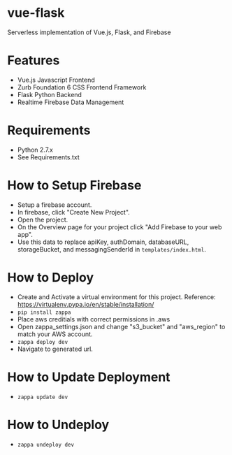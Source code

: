# vue-flask
Serverless implementation of Vue.js, Flask, and Firebase

# Features
- Vue.js Javascript Frontend
- Zurb Foundation 6 CSS Frontend Framework
- Flask Python Backend
- Realtime Firebase Data Management

# Requirements
- Python 2.7.x
- See Requirements.txt

# How to Setup Firebase
- Setup a firebase account.
- In firebase, click "Create New Project".
- Open the project.
- On the Overview page for your project click "Add Firebase to your web app".
- Use this data to replace apiKey, authDomain, databaseURL, storageBucket, and messagingSenderId in `templates/index.html`.

# How to Deploy
- Create and Activate a virtual environment for this project. Reference: https://virtualenv.pypa.io/en/stable/installation/
- `pip install zappa`
- Place aws creditials with correct permissions in <path to user folder>\.aws
- Open zappa_settings.json and change "s3_bucket" and "aws_region" to match your AWS account.
- `zappa deploy dev`
- Navigate to generated url.

# How to Update Deployment
- `zappa update dev`

# How to Undeploy
- `zappa undeploy dev`